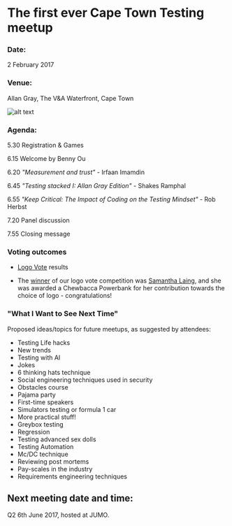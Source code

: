 # The first ever Cape Town Testing meetup

### Date:
2 February 2017

### Venue:
Allan Gray, The V&A Waterfront, Cape Town

![alt text](https://secure.meetupstatic.com/photos/event/1/b/a/9/highres_470107081.jpeg)

### Agenda:

5.30 Registration & Games

6.15 Welcome by Benny Ou

6.20 *"Measurement and trust"* - Irfaan Imamdin

6.45 *"Testing stacked I: Allan Gray Edition"* - Shakes Ramphal

6.55 *"Keep Critical: The Impact of Coding on the Testing Mindset"* - Rob Herbst

7.20 Panel discussion

7.55 Closing message


### Voting outcomes

 * [Logo Vote](https://twitter.com/CapeTownTesting/status/829972053923098624) results

 * The [winner](https://twitter.com/CapeTownTesting/status/829666972614926336) of our logo vote competition was [Samantha Laing](https://twitter.com/samlaing), and she was awarded a Chewbacca Powerbank for her contribution towards the choice of logo - congratulations!

### "What I Want to See Next Time"

Proposed ideas/topics for future meetups, as suggested by attendees:

* Testing Life hacks
* New trends
* Testing with AI
* Jokes
* 6 thinking hats technique
* Social engineering techniques used in security
* Obstacles course
* Pajama party
* First-time speakers                    
* Simulators testing or formula 1 car     
* More practical stuff!
* Greybox testing
* Regression
* Testing advanced sex dolls
* Testing Automation
* Mc/DC technique
* Reviewing post mortems
* Pay-scales in the industry
* Requirements engineering techniques

## Next meeting date and time:

Q2 6th June 2017, hosted at JUMO.
